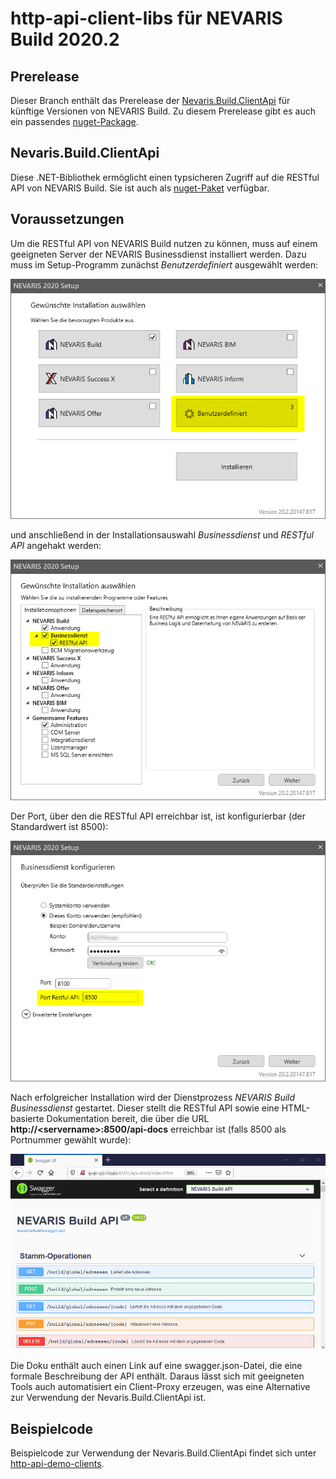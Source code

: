 # http-api-client-libs für NEVARIS Build 2020.2

## Prerelease

Dieser Branch enthält das Prerelease der [Nevaris.Build.ClientApi](https://github.com/NEVARISBausoftwareGmbH/http-api-client-libs) für künftige Versionen von NEVARIS Build. Zu diesem Prerelease gibt es auch ein passendes [nuget-Package](https://www.nuget.org/packages/Nevaris.Build.ClientApi/1.0.4-2020.2).

## Nevaris.Build.ClientApi

Diese .NET-Bibliothek ermöglicht einen typsicheren Zugriff auf die RESTful API von NEVARIS Build. Sie ist auch als [nuget-Paket](https://www.nuget.org/packages/Nevaris.Build.ClientApi/) verfügbar.

## Voraussetzungen ##

Um die RESTful API von NEVARIS Build nutzen zu können, muss auf einem geeigneten Server der NEVARIS Businessdienst installiert werden. Dazu muss im Setup-Programm zunächst _Benutzerdefiniert_ ausgewählt werden:

![SetupBenutzerdefiniert](Docs/SetupBenutzerdefiniert.png)

und anschließend in der Installationsauswahl _Businessdienst_ und _RESTful API_ angehakt werden:

![SetupAuswahl](Docs/SetupAuswahl.png)

Der Port, über den die RESTful API erreichbar ist, ist konfigurierbar (der Standardwert ist 8500):

![SetupBusinessdienstKonfiguration](Docs/SetupBusinessdienstKonfiguration.png)

Nach erfolgreicher Installation wird der Dienstprozess _NEVARIS Build Businessdienst_ gestartet. Dieser stellt die RESTful API sowie eine HTML-basierte Dokumentation bereit, die über die URL **http://\<servername\>:8500/api-docs** erreichbar ist (falls 8500 als Portnummer gewählt wurde):

![SwaggerDoku](Docs/SwaggerDoku.png)

Die Doku enthält auch einen Link auf eine swagger.json-Datei, die eine formale Beschreibung der API enthält. Daraus lässt sich mit geeigneten Tools auch automatisiert ein Client-Proxy erzeugen, was eine Alternative zur Verwendung der Nevaris.Build.ClientApi ist.

## Beispielcode ##

Beispielcode zur Verwendung der Nevaris.Build.ClientApi findet sich unter [http-api-demo-clients](https://github.com/NEVARISBausoftwareGmbH/http-api-demo-clients).
